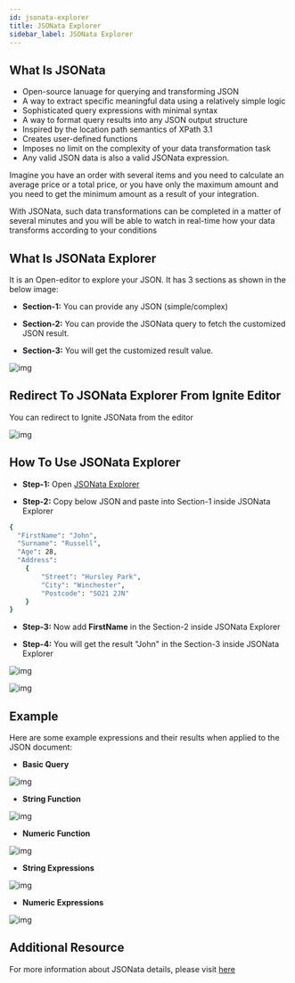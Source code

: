 ```yaml
---
id: jsonata-explorer
title: JSONata Explorer
sidebar_label: JSONata Explorer 
---
```


## What Is JSONata

- Open-source lanuage for querying and transforming JSON
- A way to extract specific meaningful data using a relatively simple logic
- Sophisticated query expressions with minimal syntax
- A way to format query results into any JSON output structure
- Inspired by the location path semantics of XPath 3.1
- Creates user-defined functions
- Imposes no limit on the complexity of your data transformation task
- Any valid JSON data is also a valid JSONata expression.

Imagine you have an order with several items and you need to calculate an average price or a total price, or you have only the maximum amount and you need to get the minimum amount as a result of your integration.

With JSONata, such data transformations can be completed in a matter of several minutes and you will be able to watch in real-time how your data transforms according to your conditions

## What Is JSONata Explorer

It is an Open-editor to explore your JSON. It has 3 sections as shown in the below image:

- <b>Section-1:</b> You can provide any JSON (simple/complex)

- <b>Section-2:</b> You can provide the JSONata query to fetch the customized JSON result.

- <b>Section-3:</b> You will get the customized result value.

![img](/assets/docs/explorer/ignite-jsonata-editor-detail.png)

## Redirect To JSONata Explorer From Ignite Editor

You can redirect to Ignite JSONata from the editor

![img](/assets/docs/explorer/ignite-editor-link-to-jsonata-explorer.gif)

## How To Use JSONata Explorer

- <b>Step-1:</b> Open <a href="https://jsonata.cgignite.io/" target="_blank">JSONata Explorer</a>

- <b>Step-2:</b> Copy below JSON and paste into Section-1 inside JSONata Explorer

```sh
{
  "FirstName": "John",
  "Surname": "Russell",
  "Age": 28,
  "Address":
    {
        "Street": "Hursley Park",
        "City": "Winchester",
        "Postcode": "SO21 2JN"
    }
}
```

- <b>Step-3:</b> Now add <b>FirstName</b> in the Section-2 inside JSONata Explorer

- <b>Step-4:</b> You will get the result "John" in the Section-3 inside JSONata Explorer

![img](/assets/docs/explorer/ignite-jsonata-example.png)

![img](/assets/docs/explorer/ignite-jsonata-sample.gif)

## Example

Here are some example expressions and their results when applied to the JSON document:

- <b>Basic Query</b>

![img](/assets/docs/explorer/ignite-jsonata-basic-query.gif)

- <b>String Function</b>

![img](/assets/docs/explorer/ignite-jsonata-string-function.gif)

- <b>Numeric Function</b>

![img](/assets/docs/explorer/ignite-jsonata-numeric-function.gif)

- <b>String Expressions</b>

![img](/assets/docs/explorer/ignite-jsonata-string-expression.gif)

- <b>Numeric Expressions</b>

![img](/assets/docs/explorer/ignite-jsonata-numeric-expressions.gif)

## Additional Resource

   [df1]: <https://docs.jsonata.org/overview>

For more information about JSONata details, please visit <a href="https://docs.jsonata.org/overview" target="_blank">here</a>